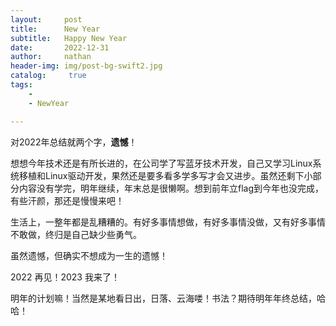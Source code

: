 ```yaml
---
layout:     post
title:      New Year
subtitle:   Happy New Year
date:       2022-12-31
author:     nathan 
header-img: img/post-bg-swift2.jpg
catalog: 	 true
tags:
    - 
    - NewYear

---
```




对2022年总结就两个字，**遗憾**！

想想今年技术还是有所长进的，在公司学了写蓝牙技术开发，自己又学习Linux系统移植和Linux驱动开发，果然还是要多看多学多写才会又进步。虽然还剩下小部分内容没有学完，明年继续，年末总是很懒啊。想到前年立flag到今年也没完成，有些汗颜，那还是慢慢来吧！

生活上，一整年都是乱糟糟的。有好多事情想做，有好多事情没做，又有好多事情不敢做，终归是自己缺少些勇气。

虽然遗憾，但确实不想成为一生的遗憾！

2022 再见！2023 我来了！

明年的计划嘛！当然是某地看日出，日落、云海喽！书法？期待明年年终总结，哈哈！

